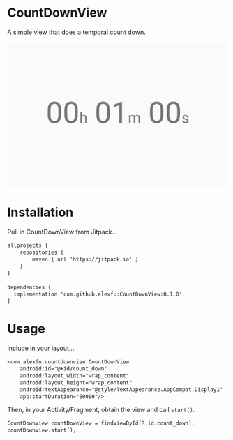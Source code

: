 # CountDownView
A simple view that does a temporal count down.

<center><img src="screenshot.png"></center>

# Installation
Pull in CountDownView from Jitpack...

```
allprojects {
	repositories {
		maven { url 'https://jitpack.io' }
	}
}

dependencies {
  implementation 'com.github.alexfu:CountDownView:0.1.0'
}
```

# Usage
Include in your layout...

```
<com.alexfu.countdownview.CountDownView
    android:id="@+id/count_down"
    android:layout_width="wrap_content"
    android:layout_height="wrap_content"
    android:textAppearance="@style/TextAppearance.AppCompat.Display1"
    app:startDuration="60000"/>
```

Then, in your Activity/Fragment, obtain the view and call `start()`.

```
CountDownView countDownView = findViewById(R.id.count_down);
countDownView.start();
```
